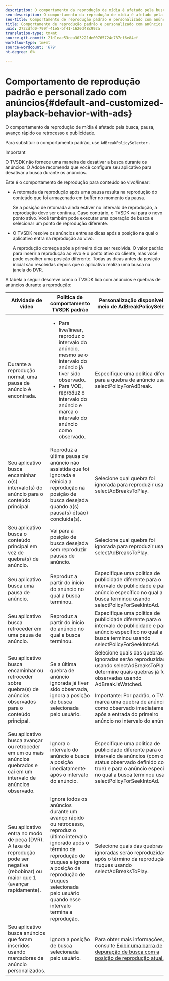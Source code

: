 ```yaml
---
description: O comportamento da reprodução de mídia é afetado pela busca, pausa, avanço rápido ou retrocesso e publicidade.
seo-description: O comportamento da reprodução de mídia é afetado pela busca, pausa, avanço rápido ou retrocesso e publicidade.
seo-title: Comportamento de reprodução padrão e personalizado com anúncios
title: Comportamento de reprodução padrão e personalizado com anúncios
uuid: 272cdfd0-799f-41e5-bf41-1620d48c992a
translation-type: tm+mt
source-git-commit: 21d1eae53cea303221de00765724e787cf6e84ef
workflow-type: tm+mt
source-wordcount: '679'
ht-degree: 0%

---
```



# Comportamento de reprodução padrão e personalizado com anúncios{#default-and-customized-playback-behavior-with-ads}

O comportamento da reprodução de mídia é afetado pela busca, pausa, avanço rápido ou retrocesso e publicidade.

Para substituir o comportamento padrão, use `AdBreakPolicySelector` .

>[!IMPORTANT]
>
>O TVSDK não fornece uma maneira de desativar a busca durante os anúncios. O Adobe recomenda que você configure seu aplicativo para desativar a busca durante os anúncios.

Este é o comportamento de reprodução para conteúdo ao vivo/linear:

* A retomada da reprodução após uma pausa resulta na reprodução do conteúdo que foi armazenado em buffer no momento da pausa.

   Se a posição de retomada ainda estiver no intervalo de reprodução, a reprodução deve ser contínua. Caso contrário, o TVSDK vai para o novo ponto ativo. Você também pode executar uma operação de busca e selecionar um ponto de reprodução diferente.
* O TVSDK resolve os anúncios entre as dicas após a posição na qual o aplicativo entra na reprodução ao vivo.

   A reprodução começa após a primeira dica ser resolvida. O valor padrão para inserir a reprodução ao vivo é o ponto ativo do cliente, mas você pode escolher uma posição diferente. Todas as dicas antes da posição inicial são resolvidas depois que o aplicativo realiza uma busca na janela do DVR.

A tabela a seguir descreve como o TVSDK lida com anúncios e quebras de anúncios durante a reprodução:

<table id="table_466538B1C2A646B89EB4F9AA111203BE"> 
 <thead> 
  <tr> 
   <th colname="col1" class="entry"> Atividade de vídeo </th> 
   <th colname="col2" class="entry"> Política de comportamento TVSDK padrão </th> 
   <th colname="col3" class="entry">Personalização disponível por meio de <span class="codeph"> AdBreakPolicySelector </span> </th> 
  </tr>
 </thead>
 <tbody> 
  <tr> 
   <td colname="col1"> Durante a reprodução normal, uma pausa de anúncio é encontrada. </td> 
   <td colname="col2"> 
    <ul id="ul_10D2638676EA4ADDA718E61BD4FDC1D2"> 
     <li id="li_D5CC30F063934C738971E2E8AF00C137"> Para live/linear, reproduz o intervalo do anúncio, mesmo se o intervalo do anúncio já tiver sido observado. </li> 
     <li id="li_D962C0938DA74186AE99D117E5A74E38">Para VOD, reproduz o intervalo do anúncio e marca o intervalo do anúncio como observado. </li> 
    </ul> </td> 
   <td colname="col3">Especifique uma política diferente para a quebra de anúncio usando <span class="codeph"> selectPolicyForAdBreak</span>. </td> 
  </tr> 
  <tr> 
   <td colname="col1"> Seu aplicativo busca encaminhar o(s) intervalo(s) do anúncio para o conteúdo principal. </td> 
   <td colname="col2"> Reproduz a última pausa de anúncio não assistida que foi ignorada e reinicia a reprodução na posição de busca desejada quando a(s) pausa(s) é(são) concluída(s). </td> 
   <td colname="col3">Selecione qual quebra foi ignorada para reproduzir usando <span class="codeph"> selectAdBreaksToPlay</span>. </td> 
  </tr> 
  <tr> 
   <td colname="col1"> Seu aplicativo busca o conteúdo principal em vez de quebra(s) de anúncio. </td> 
   <td colname="col2"> Vai para a posição de busca desejada sem reproduzir pausas de anúncio. </td> 
   <td colname="col3">Selecione qual quebra foi ignorada para reproduzir usando <span class="codeph"> selectAdBreaksToPlay</span>.                      </td> 
  </tr> 
  <tr> 
   <td colname="col1"> Seu aplicativo busca uma pausa de anúncio. </td> 
   <td colname="col2"> Reproduz a partir do início do anúncio no qual a busca terminou. </td> 
   <td colname="col3">Especifique uma política de publicidade diferente para o intervalo de publicidade e para o anúncio específico no qual a busca terminou usando <span class="codeph"> selectPolicyForSeekIntoAd</span>. </td> 
  </tr> 
  <tr> 
   <td colname="col1"> Seu aplicativo busca retroceder em uma pausa de anúncio. </td> 
   <td colname="col2"> Reproduz a partir do início do anúncio no qual a busca terminou. </td> 
   <td colname="col3">Especifique uma política de publicidade diferente para o intervalo de publicidade e para o anúncio específico no qual a busca terminou usando <span class="codeph"> selectPolicyForSeekIntoAd</span>. </td> 
  </tr> 
  <tr> 
   <td colname="col1"> Seu aplicativo busca encaminhar ou retroceder sobre quebra(s) de anúncios observados para o conteúdo principal. </td> 
   <td colname="col2"> Se a última quebra de anúncio ignorada já tiver sido observada, ignora a posição de busca selecionada pelo usuário. </td> 
   <td colname="col3">Selecione quais das quebras ignoradas serão reproduzidas usando <span class="codeph"> selectAdBreaksToPlay</span> e determine quais quebras já foram observadas usando <span class="codeph"> AdBreak.isWatched</span>. <p>Importante:  Por padrão, o TVSDK marca uma quebra de anúncio como observado imediatamente após a entrada do primeiro anúncio no intervalo do anúncio. </p> </td> 
  </tr> 
  <tr> 
   <td colname="col1"> Seu aplicativo busca avançar ou retroceder em um ou mais anúncios quebrados e cai em um intervalo de anúncios observado. </td> 
   <td colname="col2"> Ignora o intervalo do anúncio e busca a posição imediatamente após o intervalo do anúncio. </td> 
   <td colname="col3">Especifique uma política de publicidade diferente para o intervalo de anúncios (com o status observado definido como true) e para o anúncio específico no qual a busca terminou usando <span class="codeph"> selectPolicyForSeekIntoAd</span>. </td> 
  </tr> 
  <tr> 
   <td colname="col1"> Seu aplicativo entra no modo de peça (DVR). A taxa de reprodução pode ser negativa (rebobinar) ou maior que 1 (avançar rapidamente). </td> 
   <td colname="col2"> Ignora todos os anúncios durante um avanço rápido ou retrocesso, reproduz o último intervalo ignorado após o término da reprodução de truques e ignora a posição de reprodução de truques selecionada pelo usuário quando esse intervalo termina a reprodução. </td> 
   <td colname="col3">Selecione quais das quebras ignoradas serão reproduzidas após o término da reprodução de truques usando <span class="codeph"> selectAdBreaksToPlay</span>. </td> 
  </tr> 
  <tr> 
   <td colname="col1"> Seu aplicativo busca anúncios que foram inseridos usando marcadores de anúncio personalizados. </td> 
   <td colname="col2"> Ignora a posição de busca selecionada pelo usuário. </td> 
   <td colname="col3">Para obter mais informações, consulte <a href="../../tvsdk-2.7-for-android/content-playback-options/ui-configure/t-psdk-android-2.7-ui-seek-scrub-bar-display.md" format="dita" scope="local"> Exibir uma barra de depuração de busca com a posição de reprodução atual...</a> </td> 
  </tr> 
 </tbody> 
</table>